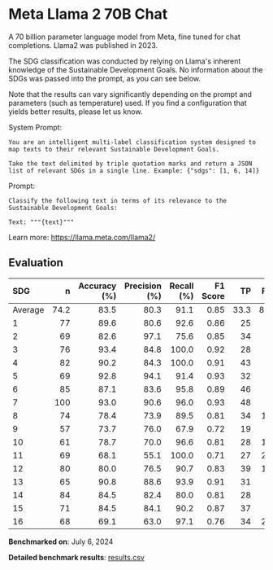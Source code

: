 # Meta Llama 2 70B Chat

A 70 billion parameter language model from Meta, fine tuned for chat
completions. Llama2 was published in 2023.

The SDG classification was conducted by relying on Llama's inherent knowledge
of the Sustainable Development Goals. No information about the SDGs was passed
into the prompt, as you can see below.

Note that the results can vary significantly depending on the prompt and
parameters (such as temperature) used. If you find a configuration that yields
better results, please let us know.

System Prompt:

```
You are an intelligent multi-label classification system designed to map texts to their relevant Sustainable Development Goals.

Take the text delimited by triple quotation marks and return a JSON list of relevant SDGs in a single line. Example: {"sdgs": [1, 6, 14]}
```

Prompt:

```
Classify the following text in terms of its relevance to the Sustainable Development Goals:

Text: """{text}"""
```


Learn more: https://llama.meta.com/llama2/

## Evaluation

| SDG     |    n |   Accuracy (%) |   Precision (%) |   Recall (%) |   F1 Score |   TP |   FP |   TN |   FN |
|:--------|-----:|---------------:|----------------:|-------------:|-----------:|-----:|-----:|-----:|-----:|
| Average | 74.2 |           83.5 |            80.3 |         91.1 |       0.85 | 33.3 |  8.6 | 29.1 |  3.2 |
| 1       |   77 |           89.6 |            80.6 |         92.6 |       0.86 |   25 |    6 |   44 |    2 |
| 2       |   69 |           82.6 |            97.1 |         75.6 |       0.85 |   34 |    1 |   23 |   11 |
| 3       |   76 |           93.4 |            84.8 |        100.0 |       0.92 |   28 |    5 |   43 |    0 |
| 4       |   82 |           90.2 |            84.3 |        100.0 |       0.91 |   43 |    8 |   31 |    0 |
| 5       |   69 |           92.8 |            94.1 |         91.4 |       0.93 |   32 |    2 |   32 |    3 |
| 6       |   85 |           87.1 |            83.6 |         95.8 |       0.89 |   46 |    9 |   28 |    2 |
| 7       |  100 |           93.0 |            90.6 |         96.0 |       0.93 |   48 |    5 |   45 |    2 |
| 8       |   74 |           78.4 |            73.9 |         89.5 |       0.81 |   34 |   12 |   24 |    4 |
| 9       |   57 |           73.7 |            76.0 |         67.9 |       0.72 |   19 |    6 |   23 |    9 |
| 10      |   61 |           78.7 |            70.0 |         96.6 |       0.81 |   28 |   12 |   20 |    1 |
| 11      |   69 |           68.1 |            55.1 |        100.0 |       0.71 |   27 |   22 |   20 |    0 |
| 12      |   80 |           80.0 |            76.5 |         90.7 |       0.83 |   39 |   12 |   25 |    4 |
| 13      |   65 |           90.8 |            88.6 |         93.9 |       0.91 |   31 |    4 |   28 |    2 |
| 14      |   84 |           84.5 |            82.4 |         80.0 |       0.81 |   28 |    6 |   43 |    7 |
| 15      |   71 |           84.5 |            84.1 |         90.2 |       0.87 |   37 |    7 |   23 |    4 |
| 16      |   68 |           69.1 |            63.0 |         97.1 |       0.76 |   34 |   20 |   13 |    1 |

**Benchmarked on**: July 6, 2024

**Detailed benchmark results**: [results.csv](results.csv)